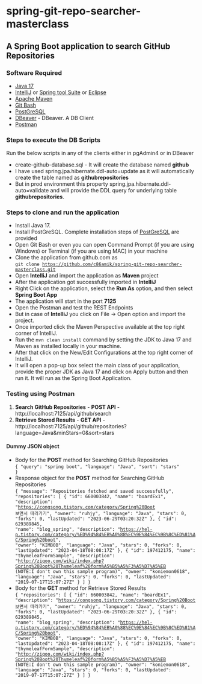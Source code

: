 # spring-git-repo-searcher-masterclass

## A Spring Boot application to search GitHub Repositories

### Software Required
* [Java 17](https://www.openlogic.com/openjdk-downloads?page=0)
* [IntelliJ](https://www.jetbrains.com/idea/download/?section=windows) or [Spring tool Suite](https://spring.io/tools) or [Eclipse](https://www.eclipse.org/downloads/packages/)
* [Apache Maven](https://maven.apache.org/download.cgi)
* [Git Bash](https://git-scm.com/downloads)
* [PostGreSQL](https://www.postgresql.org/download/)
* [DBeaver](https://dbeaver.io/download/) - DBeaver. A DB Client
* [Postman](https://www.postman.com/downloads/)

### Steps to execute the DB Scripts
Run the below scripts in any of the clients either in pgAdmin4 or in DBeaver

* create-github-database.sql - It will create the database named <strong>github</strong>
* I have used spring.jpa.hibernate.ddl-auto=update as it will automatically create the table named as <strong>githubrepositories</strong>
* But in prod environment this property spring.jpa.hibernate.ddl-auto=validate and will provide the DDL query for underlying table <strong>githubrepositories</strong>.

### Steps to clone and run the application
* Install Java 17.
* Install PostGreSQL. Complete installation steps of [PostGreSQL](https://www.postgresql.org/download/windows/) are provided
* Open Git Bash or even you can open Command Prompt (if you are using Windows) or Terminal (if you are using MAC) in your machine
* Clone the application from github.com as   
  <code>git clone https://github.com/c86amik/spring-git-repo-searcher-masterclass.git</code>
* Open <strong>IntelliJ</strong> and import the application as <strong>Maven</strong> project
* After the application got successfully imported in <strong>IntelliJ</strong>
* Right Click on the application, select the <strong>Run As</strong> option, and then select <strong>Spring Boot App</strong>
* The application will start in the port <strong>7125</strong>
* Open the Postman and test the REST Endpoints
* But in case of <strong>IntelliJ</strong> you click on File -> Open option and import the project.
* Once imported click the Maven Perspective available at the top right corner of IntelliJ.
* Run the <code>mvn clean install</code> command by setting the JDK to Java 17 and Maven as installed locally in your machine.
* After that click on the New/Edit Configurations at the top right corner of IntelliJ.
* It will open a pop-up box select the main class of your application, provide the proper JDK as Java 17 and click on Apply button and then run it. It will run as the Spring Boot Application.

### Testing using Postman
<ol>
<li><strong>Search GitHub Repositories</strong> - <strong>POST API</strong> - http://localhost:7125/api/github/search</li>
<li><strong>Retrieve Stored Results</strong> - <strong>GET API</strong> - http://localhost:7125/api/github/repositories?language=Java&minStars=0&sort=stars</li>
</ol>

#### Dummy JSON object
* Body for the <strong>POST</strong> method for Searching GitHub Repositories  
  <code>{
  "query": "spring boot",
  "language": "Java",
  "sort": "stars"
  }</code>
* Response object for the <strong>POST</strong> method for Searching GitHub Repositories  
  <code>{
  "message": "Repositories fetched and saved successfully",
  "repositories": [
  {
  "id": 660003842,
  "name": "boardEx1",
  "description": "https://congsong.tistory.com/category/Spring%20Boot 보면서 따라가기",
  "owner": "ruhjy",
  "language": "Java",
  "stars": 0,
  "forks": 0,
  "lastUpdated": "2023-06-29T03:20:32Z"
  },
  {
  "id": 629389845,
  "name": "blog_spring",
  "description": "https://hel-p.tistory.com/category/%ED%94%84%EB%A0%88%EC%9E%84%EC%9B%8C%ED%81%AC/Spring%20boot",
  "owner": "KIMB0B",
  "language": "Java",
  "stars": 0,
  "forks": 0,
  "lastUpdated": "2023-04-18T08:08:17Z"
  },
  {
  "id": 197412175,
  "name": "thymeleafFormSample",
  "description": "http://ziqoo.com/wiki/index.php?Spring%20Boot%20Thymeleaf%20form%A5%B5%A5%F3%A5%D7%A5%EB (NOTE:I don't own this sample program)",
  "owner": "koniemon0618",
  "language": "Java",
  "stars": 0,
  "forks": 0,
  "lastUpdated": "2019-07-17T15:07:27Z"
  }
  ]
  }</code>
* Body for the <strong>GET</strong> method for Retrieve Stored Results  
  <code>{
  "repositories": [
  {
  "id": 660003842,
  "name": "boardEx1",
  "description": "https://congsong.tistory.com/category/Spring%20Boot 보면서 따라가기",
  "owner": "ruhjy",
  "language": "Java",
  "stars": 0,
  "forks": 0,
  "lastUpdated": "2023-06-29T03:20:32Z"
  },
  {
  "id": 629389845,
  "name": "blog_spring",
  "description": "https://hel-p.tistory.com/category/%ED%94%84%EB%A0%88%EC%9E%84%EC%9B%8C%ED%81%AC/Spring%20boot",
  "owner": "KIMB0B",
  "language": "Java",
  "stars": 0,
  "forks": 0,
  "lastUpdated": "2023-04-18T08:08:17Z"
  },
  {
  "id": 197412175,
  "name": "thymeleafFormSample",
  "description": "http://ziqoo.com/wiki/index.php?Spring%20Boot%20Thymeleaf%20form%A5%B5%A5%F3%A5%D7%A5%EB (NOTE:I don't own this sample program)",
  "owner": "koniemon0618",
  "language": "Java",
  "stars": 0,
  "forks": 0,
  "lastUpdated": "2019-07-17T15:07:27Z"
  }
  ]
  }</code>